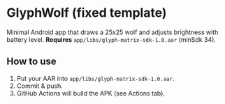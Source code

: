 # GlyphWolf (fixed template)

Minimal Android app that draws a 25x25 wolf and adjusts brightness with battery level.
**Requires** `app/libs/glyph-matrix-sdk-1.0.aar` (minSdk 34).

## How to use
1. Put your AAR into `app/libs/glyph-matrix-sdk-1.0.aar`.
2. Commit & push.
3. GitHub Actions will build the APK (see Actions tab).

